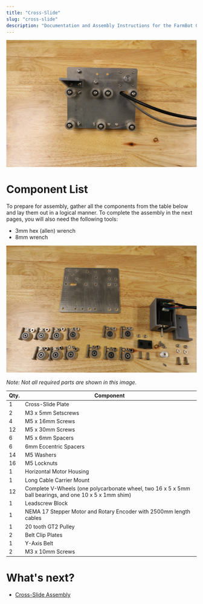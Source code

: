 ```yaml
---
title: "Cross-Slide"
slug: "cross-slide"
description: "Documentation and Assembly Instructions for the FarmBot Genesis Cross-Slide"
---
```



![IMG_6577.jpg](_images/IMG_6577.jpg)



# Component List

To prepare for assembly, gather all the components from the table below and lay them out in a logical manner. To complete the assembly in the next pages, you will also need the following tools:
* 3mm hex (allen) wrench
* 8mm wrench

![IMG_6616.jpg](_images/IMG_6616.jpg)

_Note: Not all required parts are shown in this image._



|Qty.                          |Component                     |
|------------------------------|------------------------------|
|1                             |Cross-Slide Plate
|2                             |M3 x 5mm Setscrews
|4                             |M5 x 16mm Screws
|12                            |M5 x 30mm Screws
|6                             |M5 x 6mm Spacers
|6                             |6mm Eccentric Spacers
|14                            |M5 Washers
|16                            |M5 Locknuts
|1                             |Horizontal Motor Housing
|1                             |Long Cable Carrier Mount
|12                            |Complete V-Wheels (one polycarbonate wheel, two 16 x 5 x 5mm ball bearings, and one 10 x 5 x 1mm shim)
|1                             |Leadscrew Block
|1                             |NEMA 17 Stepper Motor and Rotary Encoder with 2500mm length cables
|1                             |20 tooth GT2 Pulley
|2                             |Belt Clip Plates
|1                             |Y-Axis Belt
|2                             |M3 x 10mm Screws


# What's next?

 * [Cross-Slide Assembly](cross-slide/cross-slide-assembly.md)
